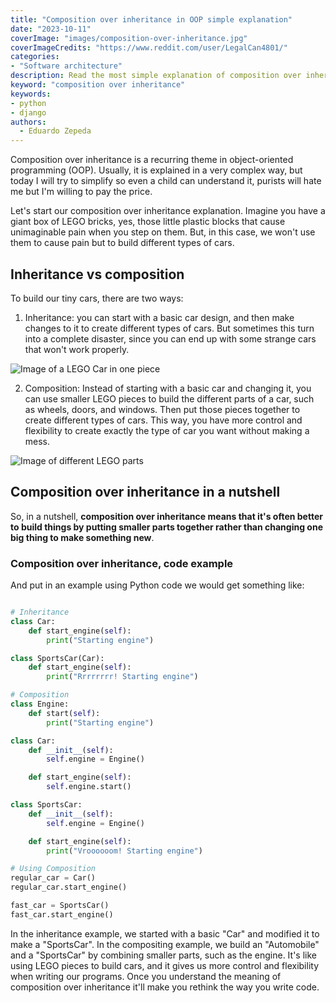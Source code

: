 ```yaml
---
title: "Composition over inheritance in OOP simple explanation"
date: "2023-10-11"
coverImage: "images/composition-over-inheritance.jpg"
coverImageCredits: "https://www.reddit.com/user/LegalCan4801/"
categories:
- "Software architecture"
description: Read the most simple explanation of composition over inheritance in Object Oriented Programming (OOP) that will make you understand it right now.
keyword: "composition over inheritance"
keywords:
- python
- django
authors:
  - Eduardo Zepeda
---
```


Composition over inheritance is a recurring theme in object-oriented programming (OOP). Usually, it is explained in a very complex way, but today I will try to simplify so even a child can understand it, purists will hate me but I'm willing to pay the price.

Let's start our composition over inheritance explanation. Imagine you have a giant box of LEGO bricks, yes, those little plastic blocks that cause unimaginable pain when you step on them. But, in this case, we won't use them to cause pain but to build different types of cars.

## Inheritance vs composition

To build our tiny cars, there are two ways:

1. Inheritance: you can start with a basic car design, and then make changes to it to create different types of cars. But sometimes this turn into a complete disaster, since you can end up with some strange cars that won't work properly.

![Image of a LEGO Car in one piece](https://res.cloudinary.com/dwrscezd2/image/upload/v1730783879/lego_inheritance_y0c6j1.jpg "You start with a car and start changing parts. All rights for this image belong to LEGO")

2. Composition: Instead of starting with a basic car and changing it, you can use smaller LEGO pieces to build the different parts of a car, such as wheels, doors, and windows. Then put those pieces together to create different types of cars. This way, you have more control and flexibility to create exactly the type of car you want without making a mess.

![Image of different LEGO parts](https://res.cloudinary.com/dwrscezd2/image/upload/v1730783879/lego_composition_zfpbfr.jpg "You start with pieces and start assembling your car. All rights for this image belong to LEGO")

## Composition over inheritance in a nutshell

So, in a nutshell, **composition over inheritance means that it's often better to build things by putting smaller parts together rather than changing one big thing to make something new**.

### Composition over inheritance, code example

And put in an example using Python code we would get something like:

```python

# Inheritance 
class Car:
    def start_engine(self):
        print("Starting engine")

class SportsCar(Car):
    def start_engine(self):
        print("Rrrrrrrr! Starting engine")

# Composition 
class Engine:
    def start(self):
        print("Starting engine")

class Car:
    def __init__(self):
        self.engine = Engine()

    def start_engine(self):
        self.engine.start()

class SportsCar:
    def __init__(self):
        self.engine = Engine()

    def start_engine(self):
        print("Vroooooom! Starting engine")

# Using Composition
regular_car = Car()
regular_car.start_engine()

fast_car = SportsCar()
fast_car.start_engine()
```

In the inheritance example, we started with a basic "Car" and modified it to make a "SportsCar". In the compositing example, we build an "Automobile" and a "SportsCar" by combining smaller parts, such as the engine. It's like using LEGO pieces to build cars, and it gives us more control and flexibility when writing our programs. Once you understand the meaning of composition over inheritance it'll make you rethink the way you write code.